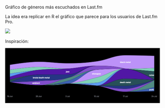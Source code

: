 Gráfico de géneros más escuchados en Last.fm

La idea era replicar en R el gráfico que parece para los usuarios de Last.fm Pro.

![](lasfm_tags_bastimapache.png)

Inspiración:

![](inspo.png)